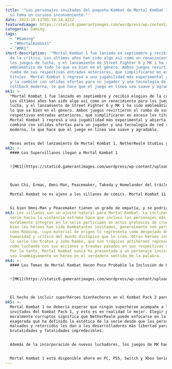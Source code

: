```yaml
---
title: '"Los personajes invitados del paquete Kombat de Mortal Kombat 1 le dan a
  su tema un curioso inconveniente."'
date: 2023-10-11T05:10:14.422Z
featuredimage: https://static0.gamerantimages.com/wordpress/wp-content/uploads/2023/10/mk1-shang-tsung.jpg?q=50&fit=contain&w=1140&h=&dpr=1.5
categoria: Gaming
tags:
  - "#Gaming"
  - "#MortalKombat1"
  - "#MK1"
short-description: '"Mortal Kombat 1 fue lanzado en septiembre y recibió elogios
  de la crítica. Los últimos años han sido algo así como un renacimiento para
  los juegos de lucha, y el lanzamiento de Street Fighter 6 y MK 1 ha sido
  emblemático de todo lo que va bien en el género. Ambos juegos revirtieron el
  rumbo de sus respectivas entradas anteriores, que simplificaron en exceso los
  títulos. Mortal Kombat 1 regresó a una jugabilidad más experimental y abierta,
  y la combinó con sólidas ofertas para un jugador y una tecnología de red
  rollback moderna, lo que hace que el juego en línea sea suave y agradable.'
mk1: >-
  "Mortal Kombat 1 fue lanzado en septiembre y recibió elogios de la crítica.
  Los últimos años han sido algo así como un renacimiento para los juegos de
  lucha, y el lanzamiento de Street Fighter 6 y MK 1 ha sido emblemático de todo
  lo que va bien en el género. Ambos juegos revirtieron el rumbo de sus
  respectivas entradas anteriores, que simplificaron en exceso los títulos.
  Mortal Kombat 1 regresó a una jugabilidad más experimental y abierta, y la
  combinó con sólidas ofertas para un jugador y una tecnología de red rollback
  moderna, lo que hace que el juego en línea sea suave y agradable.


  Meses antes del lanzamiento de Mortal Kombat 1, NetherRealm Studios ya había anunciado el primer paquete Kombat del juego. El Kombat Pack constará de seis Kombatantes principales y cinco Luchadores Kameo. Junto a tres personajes que regresan, Ermac, Quan Chi y Takeda, la primera expansión de DLC también incluirá tres personajes invitados nuevos en la franquicia. Estos invitados son Homelander, Omni-man y Peacemaker. Esta selección se alinea con las elecciones anteriores de personajes invitados en los juegos de Mortal Kombat, que a menudo han presentado a villanos de diversas variedades. Lo que destaca del resto, sin embargo, es el hecho de que el paquete parece tematizado en torno a los medios de superhéroes con una advertencia.
mk2: >-
  #### Los Supervillanos Llegan a Mortal Kombat 1


  ![MK1](https://static0.gamerantimages.com/wordpress/wp-content/uploads/2023/08/mortal-kombat-1-kombat-pack.jpg?q=50&fit=crop&w=1500&dpr=1.5 "MK1")



  Quan Chi, Ermac, Omni-Man, Peacemaker, Takeda y Homelander del tráiler de DLC de Mortal Kombat 1

  Mortal Kombat no es ajeno a los villanos de cómics. Mortal Kombat 11 presentó al némesis de Batman, El Joker. Joker fue incluido junto al antihéroe Spawn, y la serie también ha presentado a varios villanos de películas de terror, como Jason Voorhees. El primer Kombat Pack de Mortal Kombat 1 se destaca, sin embargo, porque presenta a dos personajes invitados que son más moralmente complejos que su tercer personaje invitado.


  Si bien Omni-Man y Peacemaker tienen un grado de empatía, y se podría argumentar que no son completamente villanos, ningún fan afirmaría que son moralmente íntegros. Dicho esto, muchos jugadores podrían esperar que un segundo Kombat Pack coloque a estos personajes contra héroes moralmente correctos, pero eso parece poco probable.
mk3: Los villanos son un ajuste natural para Mortal Kombat. La inclinación de la
  serie hacia la violencia extrema hace que incluso los personajes más
  moralmente íntegros en la serie participen en actos grotescos de crueldad. Si
  bien los héroes han sido Kombatantes invitados, generalmente son personajes
  como Robocop, cuyo material de origen lo representa como despojado de su
  humanidad y crítico del mundo distópico que lo creó. Otros héroes incluidos en
  la serie son Kratos y John Rambo, que son trágicos antihéroes representados
  como luchando con sus acciones y traumas pasados en sus respectivas series.
  Por lo tanto, Mortal Kombat nunca ha presentado a un personaje invitado que
  sea inambiguamente un héroe en el verdadero sentido de la palabra.
mk4: >-
  #### Los Temas de Mortal Kombat Hacen Poco Probable la Inclusión de Héroes


  ![MK1](https://static0.gamerantimages.com/wordpress/wp-content/uploads/2020/02/mk11-joker-variation.jpg?q=50&fit=crop&w=1500&dpr=1.5 "MK1")



  El hecho de incluir superhéroes bienhechores en el Kombat Pack 2 parece poco probable. Se espera que Homelander mate a alguien de manera grotesca, y es difícil imaginar a algún superhéroe tradicional realizando las fatalidades de Mortal Kombat. Las filtraciones han sugerido que el segundo Kombat Pack incluirá a Harley Quinn y Deathstroke, y si bien esto indica que MK1 podría incluir más personajes de cómic, NetherRealm es muy consciente de las inconsistencias tonales que los personajes moralmente íntegros introducirían en la serie. También se rumorea que Doomslayer, el cazador de demonios de Id Software, será incluido en este segundo paquete, por ejemplo.
mk5: >-
  Mortal Kombat 1 no debería esperar que ningún superhéroe acompañe a los
  invitados del Kombat Pack 1, y esto es en realidad lo mejor. Elegir personajes
  moralmente corruptos significa que NetherRealm puede enfocarse en la violencia
  exagerada que ha definido la estética de la serie desde que los personajes
  malvados y retorcidos les dan a los desarrolladores más libertad para crear
  brutalidades y fatalidades impredecibles.


  Además de la incorporación de nuevos luchadores, los juegos de MK han presentado DLC de historia en el pasado. El final de la historia de Mortal Kombat 1 terminó de manera débil, por lo que proporcionar contenido narrativo adicional podría ser una excelente opción para el juego, especialmente para aquellos que no se sienten atraídos por el nuevo Modo Invasión para un solo jugador.


  Mortal Kombat 1 está disponible ahora en PC, PS5, Switch y Xbox Series X/S."
---
```

